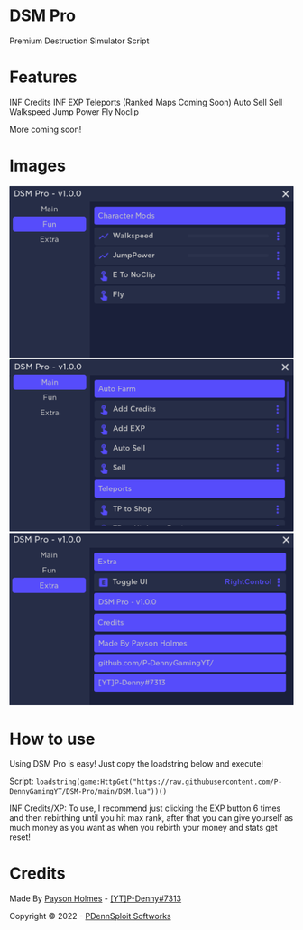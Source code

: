 # DSM Pro

Premium Destruction Simulator Script

# Features

INF Credits
INF EXP
Teleports (Ranked Maps Coming Soon)
Auto Sell
Sell
Walkspeed
Jump Power
Fly
Noclip

More coming soon!

# Images

![DSM Pro](https://raw.githubusercontent.com/P-DennyGamingYT/DSM-Pro/main/unknown.png)
![DSM Pro](https://raw.githubusercontent.com/P-DennyGamingYT/DSM-Pro/main/unknown2.png)
![DSM Pro](https://raw.githubusercontent.com/P-DennyGamingYT/DSM-Pro/main/unknown3.png)

# How to use

Using DSM Pro is easy! Just copy the loadstring below and execute!

Script: ```loadstring(game:HttpGet("https://raw.githubusercontent.com/P-DennyGamingYT/DSM-Pro/main/DSM.lua"))()```

INF Credits/XP: To use, I recommend just clicking the EXP button 6 times and then rebirthing until you hit max rank, after that you can give yourself as much money as you want as when you rebirth your money and stats get reset!

# Credits

Made By [Payson Holmes](https://github.com/P-DennyGamingYT/) - [[YT]P-Denny#7313](https://discord.gg/users/820680923887566868)

Copyright &copy; 2022 - [PDennSploit Softworks](https://dsc.gg/PDennSploit)
